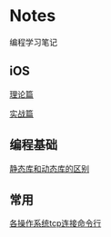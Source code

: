 # Notes

编程学习笔记

## iOS

[理论篇](./iOS/理论篇/README.md)

[实战篇](./iOS/实战篇/README.md)

## 编程基础

[静态库和动态库的区别](./编程基础/静态库和动态库区别.md)

## 常用

[各操作系统tcp连接命令行](./常用/tcp连接命令行.md)

